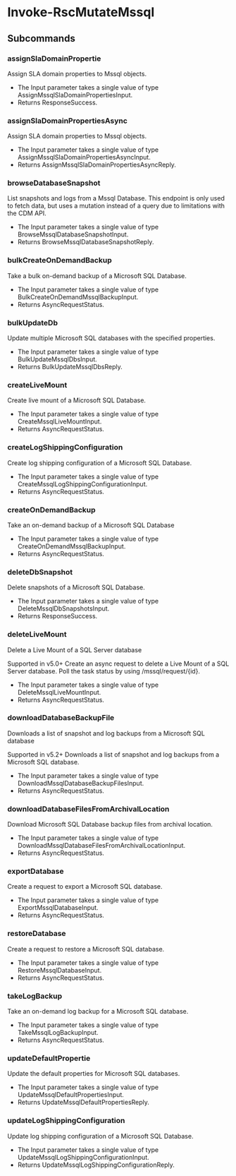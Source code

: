 # Invoke-RscMutateMssql
## Subcommands
### assignSlaDomainPropertie
Assign SLA domain properties to Mssql objects.

- The Input parameter takes a single value of type AssignMssqlSlaDomainPropertiesInput.
- Returns ResponseSuccess.
### assignSlaDomainPropertiesAsync
Assign SLA domain properties to Mssql objects.

- The Input parameter takes a single value of type AssignMssqlSlaDomainPropertiesAsyncInput.
- Returns AssignMssqlSlaDomainPropertiesAsyncReply.
### browseDatabaseSnapshot
List snapshots and logs from a Mssql Database. This endpoint is only used to fetch data, but uses a mutation instead of a query due to limitations with the CDM API.

- The Input parameter takes a single value of type BrowseMssqlDatabaseSnapshotInput.
- Returns BrowseMssqlDatabaseSnapshotReply.
### bulkCreateOnDemandBackup
Take a bulk on-demand backup of a Microsoft SQL Database.

- The Input parameter takes a single value of type BulkCreateOnDemandMssqlBackupInput.
- Returns AsyncRequestStatus.
### bulkUpdateDb
Update multiple Microsoft SQL databases with the specified properties.

- The Input parameter takes a single value of type BulkUpdateMssqlDbsInput.
- Returns BulkUpdateMssqlDbsReply.
### createLiveMount
Create live mount of a Microsoft SQL Database.

- The Input parameter takes a single value of type CreateMssqlLiveMountInput.
- Returns AsyncRequestStatus.
### createLogShippingConfiguration
Create log shipping configuration of a Microsoft SQL Database.

- The Input parameter takes a single value of type CreateMssqlLogShippingConfigurationInput.
- Returns AsyncRequestStatus.
### createOnDemandBackup
Take an on-demand backup of a Microsoft SQL Database

- The Input parameter takes a single value of type CreateOnDemandMssqlBackupInput.
- Returns AsyncRequestStatus.
### deleteDbSnapshot
Delete snapshots of a Microsoft SQL Database.

- The Input parameter takes a single value of type DeleteMssqlDbSnapshotsInput.
- Returns ResponseSuccess.
### deleteLiveMount
Delete a Live Mount of a SQL Server database

Supported in v5.0+
Create an async request to delete a Live Mount of a SQL Server database. Poll the task status by using /mssql/request/{id}.

- The Input parameter takes a single value of type DeleteMssqlLiveMountInput.
- Returns AsyncRequestStatus.
### downloadDatabaseBackupFile
Downloads a list of snapshot and log backups from a Microsoft SQL database

Supported in v5.2+
Downloads a list of snapshot and log backups from a Microsoft SQL database.

- The Input parameter takes a single value of type DownloadMssqlDatabaseBackupFilesInput.
- Returns AsyncRequestStatus.
### downloadDatabaseFilesFromArchivalLocation
Download Microsoft SQL Database backup files from archival location.

- The Input parameter takes a single value of type DownloadMssqlDatabaseFilesFromArchivalLocationInput.
- Returns AsyncRequestStatus.
### exportDatabase
Create a request to export a Microsoft SQL database.

- The Input parameter takes a single value of type ExportMssqlDatabaseInput.
- Returns AsyncRequestStatus.
### restoreDatabase
Create a request to restore a Microsoft SQL database.

- The Input parameter takes a single value of type RestoreMssqlDatabaseInput.
- Returns AsyncRequestStatus.
### takeLogBackup
Take an on-demand log backup for a Microsoft SQL database.

- The Input parameter takes a single value of type TakeMssqlLogBackupInput.
- Returns AsyncRequestStatus.
### updateDefaultPropertie
Update the default properties for Microsoft SQL databases.

- The Input parameter takes a single value of type UpdateMssqlDefaultPropertiesInput.
- Returns UpdateMssqlDefaultPropertiesReply.
### updateLogShippingConfiguration
Update log shipping configuration of a Microsoft SQL Database.

- The Input parameter takes a single value of type UpdateMssqlLogShippingConfigurationInput.
- Returns UpdateMssqlLogShippingConfigurationReply.

